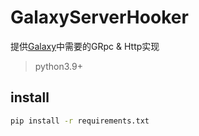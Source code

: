 # GalaxyServerHooker
提供[Galaxy](https://github.com/outlaws-bai/Galaxy)中需要的GRpc & Http实现

> python3.9+

## install

```bash
pip install -r requirements.txt
```